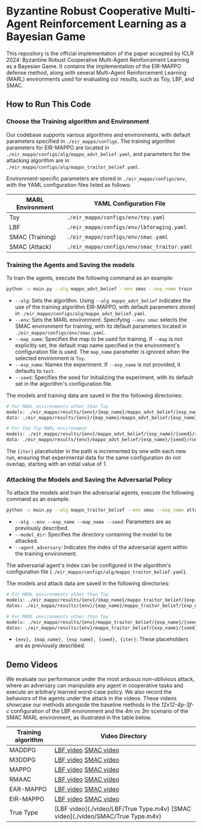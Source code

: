 # **Byzantine Robust Cooperative Multi-Agent Reinforcement Learning as a Bayesian Game**

This repository is the official implementation of the paper accepted by ICLR 2024: Byzantine Robust Cooperative Multi-Agent Reinforcement Learning as a Bayesian Game. It contains the implementation of the EIR-MAPPO defense method, along with several Multi-Agent Reinforcement Learning (MARL) environments used for evaluating our results, such as Toy, LBF, and SMAC.

## How to Run This Code

### Choose the Training algorithm and Environment

Our codebase supports various algorithms and environments, with default parameters specified in `./eir_mappo/configs`. The training algorithm parameters for EIR-MAPPO are located in `./eir_mappo/configs/alg/mappo_advt_belief.yaml`, and parameters for the attacking algorithm are in `./eir_mappo/configs/alg/mappo_traitor_belief.yaml`.

Environment-specific parameters are stored in `./eir_mappo/configs/env`, with the YAML configuration files listed as follows:

| MARL Environment | YAML Configuration File                |
| ---------------- | -------------------------------------- |
| Toy              | `./eir_mappo/configs/env/toy.yaml`          |
| LBF              | `./eir_mappo/configs/env/lbforaging.yaml`   |
| SMAC (Training)  | `./eir_mappo/configs/env/smac.yaml`         |
| SMAC (Attack)    | `./eir_mappo/configs/env/smac_traitor.yaml` |

### Training the Agents and Saving the models

To train the agents, execute the following command as an example:

```bash
python -u main.py --alg mappo_advt_belief --env smac --exp_name train --map_name 4m_vs_3m --seed 1
```

* `--alg`: Sets the algorithm. Using `--alg mappo_advt_belief` indicates the use of the training algorithm EIR-MAPPO, with default parameters stored in `./eir_mappo/configs/alg/mappo_advt_belief.yaml`.
* `--env`: Sets the MARL environment. Specifying `--env smac` selects the SMAC environment for training, with its default parameters located in `./eir_mappo/configs/env/smac.yaml`.
* `--map_name`: Specifies the map to be used for training. If `--map` is not explicitly set, the default map name specified in the environment's configuration file is used. The `map_name` parameter is ignored when the selected environment is `Toy`.
* `--exp_name`:  Names the experiment. If `--exp_name` is not provided, it defaults to `test`.
* `--seed`:  Specifies the seed for initializing the experiment, with its default set in the algorithm's configuration file.

The models and training data are saved in the the following directories:

```bash
# For MARL environments other than Toy
models: ./eir_mappo/results/{env}/{map_name}/mappo_advt_belief/{exp_name}/{seed}/run{iter}/models
data: ./eir_mappo/results/{env}/{map_name}/mappo_advt_belief/{exp_name}/{seed}/run{iter}/logs

# For the Toy MARL environment
models: ./eir_mappo/results/{env}/mappo_advt_belief/{exp_name}/{seed}/run{iter}/models
data: ./eir_mappo/results/{env}/mappo_advt_belief/{exp_name}/{seed}/run{iter}/logs
```

The `{iter}` placeholder in the path is incremented by one with each new run, ensuring that experimental data for the same configuration do not overlap, starting with an initial value of 1.

### Attacking the Models and Saving the Adversarial Policy

To attack the models and train the adversarial agents, execute the following command as an example:

```bash
python -u main.py --alg mappo_traitor_belief --env smac --exp_name attack_eir_mappo --map_name 4m_vs_3m --seed 1 --agent_adversary 0 --model_dir ./eir_mappo/results/smac/4m_vs_3m/mappo_advt_belief/eir_mappo/1/run1/models 
```

* `--alg --env --exp_name --map_name --seed`: Parameters are as previously described.
* `--model_dir`: Specifies the directory containing the model to be attacked.
* `--agent_adversary`: Indicates the index of the adversarial agent within the training environment.

The adversarial agent's index can be configured in the algorithm's configuration file (`./eir_mappo/configs/alg/mappo_traitor_belief.yaml`).

The models and attack data are saved in the following directories:

```bash
# For MARL environments other than Toy
models: ./eir_mappo/results/{env}/{map_name}/mappo_traitor_belief/{exp_name}/{seed}/run{iter}/models
datas: ./eir_mappo/results/{env}/{map_name}/mappo_traitor_belief/{exp_name}/{seed}/run{iter}/logs

# For MARL environments other than Toy
models: ./eir_mappo/results/{env}/mappo_traitor_belief/{exp_name}/{seed}/run{iter}/models
datas: ./eir_mappo/results/{env}/mappo_traitor_belief/{exp_name}/{seed}/run{iter}/logs
```

* `{env}, {map_name}, {exp_name}, {seed}, {iter}`: These placeholders are as previously described.

## Demo Videos

We evaluate our performance under the most arduous non-oblivious attack, where an adversary can manipulate any agent in cooperative tasks and execute an arbitrary learned worst-case policy. We also record the behaviors of the agents under the attack in the videos. These videos showcase our methods alongside the baseline methods in the *12x12-4p-3f-c* configuration of the LBF environment and the *4m vs 3m* scenario of the SMAC MARL environment, as illustrated in the table below.

| Training algorithm | Video Directory                                              |
| ------------------ | ------------------------------------------------------------ |
| MADDPG             | [LBF video](./video/LBF/MADDPG.m4v) [SMAC video](./video/SMAC/MADDPG.m4v) |
| M3DDPG             | [LBF video](./video/LBF/M3DDPG.m4v) [SMAC video](./video/SMAC/M3DDPG.m4v) |
| MAPPO              | [LBF video](./video/LBF/MAPPO.m4v) [SMAC video](./video/SMAC/MAPPO.m4v) |
| RMAAC              | [LBF video](./video/LBF/RMAAC.m4v) [SMAC video](./video/SMAC/RMAAC.m4v) |
| EAR-MAPPO          | [LBF video](./video/LBF/EAR-MAPPO.m4v) [SMAC video](./video/SMAC/EAR-MAPPO.m4v) |
| EIR-MAPPO          | [LBF video](./video/LBF/EIR-MAPPO.m4v) [SMAC video](./video/SMAC/EIR-MAPPO.m4v) |
| True Type          | [LBF video](./video/LBF/True Type.m4v) [SMAC video](./video/SMAC/True Type.m4v) |
